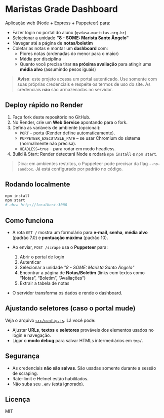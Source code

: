 # Maristas Grade Dashboard

Aplicação web (Node + Express + Puppeteer) para:
- Fazer login no portal do aluno (`gvdasa.maristas.org.br`)
- Selecionar a unidade **"8 - SOME: Marista Santo Ângelo"**
- Navegar até a página de **notas/boletim**
- Coletar as notas e montar um **dashboard** com:
  - Piores notas (ordenadas do menor para o maior)
  - Média por disciplina
  - Quanto você precisa tirar **na próxima avaliação** para atingir uma **média alvo** (assumindo pesos iguais)

> **Aviso**: este projeto acessa um portal autenticado. Use somente com suas próprias credenciais e respeite os termos de uso do site. As credenciais **não** são armazenadas no servidor.

## Deploy rápido no Render

1. Faça fork deste repositório no GitHub.
2. No Render, crie um **Web Service** apontando para o fork.
3. Defina as variáveis de ambiente (opcional):
   - `PORT` – porta (Render define automaticamente).
   - `PUPPETEER_EXECUTABLE_PATH` – se usar Chromium do sistema (normalmente não precisa).
   - `HEADLESS=true` – para rodar em modo headless.
4. Build & Start: Render detectará Node e rodará `npm install` e `npm start`.

> Dica: em ambientes restritos, o Puppeteer pode precisar da flag `--no-sandbox`. Já está configurado por padrão no código.

## Rodando localmente

```bash
npm install
npm start
# abra http://localhost:3000
```

## Como funciona

- A rota `GET /` mostra um formulário para **e‑mail**, **senha**, **média alvo** (padrão 7.0) e **pontuação máxima** (padrão 10).
- Ao enviar, `POST /scrape` usa o **Puppeteer** para:
  1. Abrir o portal de login
  2. Autenticar
  3. Selecionar a unidade *"8 - SOME: Marista Santo Ângelo"*
  4. Encontrar a página de **Notas/Boletim** (links com textos como “Notas”, “Boletim”, “Avaliações”)
  5. Extrair a tabela de notas

- O servidor transforma os dados e rende o dashboard.

## Ajustando seletores (caso o portal mude)

Veja o arquivo [`src/config.js`](src/config.js). Lá você pode:
- Ajustar **URLs**, **textos** e **seletores** prováveis dos elementos usados no login e navegação.
- Ligar o **modo debug** para salvar HTMLs intermediários em `tmp/`.

## Segurança

- As credenciais **não são salvas**. São usadas somente durante a sessão de scraping.
- Rate-limit e Helmet estão habilitados.
- Não suba seu `.env` (está ignorado).

## Licença

MIT
